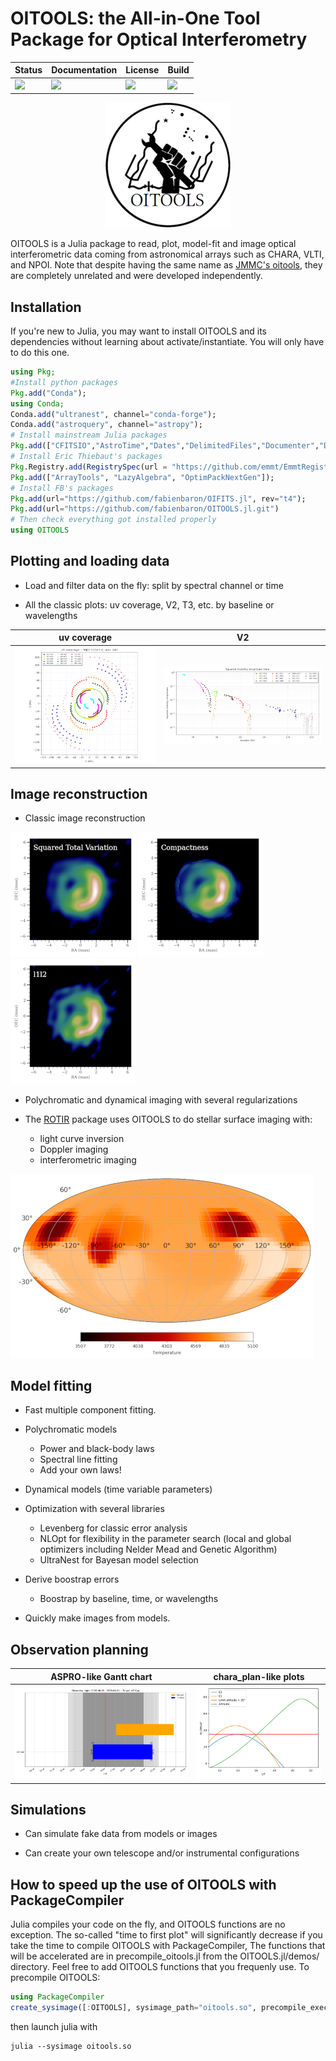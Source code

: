 
# OITOOLS: the All-in-One Tool Package for Optical Interferometry

|     **Status**                  | **Documentation**               | **License**                     |**Build**                      |
|:--------------------------------|:--------------------------------|:--------------------------------|:------------------------------|
| [![][proj-img]][proj-url] | [![][doc-dev-img]][doc-dev-url] | [![][license-img]][license-url] | [![][build-img]][build-url] |

[proj-img]: http://www.repostatus.org/badges/latest/active.svg
[proj-url]: http://www.repostatus.org/#active

[doc-dev-img]: https://img.shields.io/badge/docs-dev-blue.svg
[doc-dev-url]: https://fabienbaron.github.io/OITOOLS.jl/dev

[license-url]: ./LICENSE.md
[license-img]: http://img.shields.io/badge/license-GPL3-brightgreen.svg?style=flat

[build-img]: https://github.com/fabienbaron/OITOOLS.jl/workflows/CI/badge.svg
[build-url]: https://github.com/fabienbaron/OITOOLS.jl/actions

<center>

![oitools-logo](docs/src/assets/logo-small.png)

</center>

OITOOLS is a Julia package to read, plot, model-fit and image optical interferometric data coming from astronomical arrays such as CHARA, VLTI, and NPOI. Note that despite having the same name as [JMMC's oitools](https://github.com/JMMC-OpenDev/oitools), they are completely unrelated and were developed independently.

## Installation

If you're new to Julia, you may want to install OITOOLS and its dependencies without learning about activate/instantiate. 
You will only have to do this one.

```julia
using Pkg; 
#Install python packages
Pkg.add("Conda"); 
using Conda; 
Conda.add("ultranest", channel="conda-forge"); 
Conda.add("astroquery", channel="astropy");
# Install mainstream Julia packages
Pkg.add(["CFITSIO","AstroTime","Dates","DelimitedFiles","Documenter","DocumenterTools","FITSIO","Glob","LaTeXStrings","LinearAlgebra","NFFT","NLopt","UltraNest","LsqFit","NearestNeighbors","PyCall","PyPlot","Random","SparseArrays","SpecialFunctions","Statistics","Parameters"]); 
# Install Eric Thiebaut's packages
Pkg.Registry.add(RegistrySpec(url = "https://github.com/emmt/EmmtRegistry"))
Pkg.add(["ArrayTools", "LazyAlgebra", "OptimPackNextGen"]);
# Install FB's packages
Pkg.add(url="https://github.com/fabienbaron/OIFITS.jl", rev="t4");
Pkg.add(url="https://github.com/fabienbaron/OITOOLS.jl.git")
# Then check everything got installed properly
using OITOOLS
```

## Plotting and loading data

* Load and filter data on the fly: split by spectral channel or time

* All the classic plots: uv coverage, V2, T3, etc. by baseline or wavelengths

|    **uv coverage**                  | **V2**               |
|:--------------------------------:|:--------------------------------:|
| ![uvplot](docs/src/assets/uvplot.png)  | ![v2plot](docs/src/assets/v2plot.png) |

## Image reconstruction

* Classic image reconstruction

![2004bc1](docs/src/assets/types-tvsq.png)
![2004bc2](docs/src/assets/types-compactness.png)
![2004bc3](docs/src/assets/types-l1l2.png)

* Polychromatic and dynamical imaging with several regularizations

* The [ROTIR](https://github.com/fabienbaron/ROTIR.jl/) package uses OITOOLS to do stellar surface imaging with:
  + light curve inversion
  + Doppler imaging
  + interferometric imaging

![rotir](docs/src/assets/rotir.png)

## Model fitting

* Fast multiple component fitting.

* Polychromatic models
  + Power and black-body laws
  + Spectral line fitting
  + Add your own laws!

* Dynamical models (time variable parameters)

* Optimization with several libraries
  + Levenberg for classic error analysis
  + NLOpt for flexibility in the parameter search (local and global optimizers including Nelder Mead and Genetic Algorithm)
  + UltraNest for Bayesan model selection

* Derive boostrap errors
  + Boostrap by baseline, time, or wavelengths

* Quickly make images from models.

## Observation planning

|     **ASPRO-like Gantt chart**                  | **chara_plan-like plots**               |
|:--------------------------------:|:--------------------------------:|
| ![gantt](docs/src/assets/gantt.svg) | ![chara_plan](docs/src/assets/chara_plan.png) |


## Simulations

* Can simulate fake data from models or images

* Can create your own telescope and/or instrumental configurations

## How to speed up the use of OITOOLS with PackageCompiler

Julia compiles your code on the fly, and OITOOLS functions are no exception.
The so-called "time to first plot" will significantly decrease if you take the time to compile OITOOLS with PackageCompiler,
The functions that will be accelerated are in precompile_oitools.jl from the OITOOLS.jl/demos/ directory.
Feel free to add OITOOLS functions that you frequenly use.
To precompile OITOOLS:
```julia
using PackageCompiler
create_sysimage([:OITOOLS], sysimage_path="oitools.so", precompile_execution_file="precompile_oitools.jl")
```
then launch julia with
```
julia --sysimage oitools.so
```
